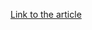 [Link to the article](https://www.mcafee.com/blogs/other-blogs/mcafee-labs/additional-analysis-into-the-sunburst-backdoor/)
